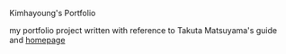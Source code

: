 Kimhayoung's Portfolio

my portfolio project written with reference to Takuta Matsuyama's guide and [homepage](https://www.craftz.dog/)
